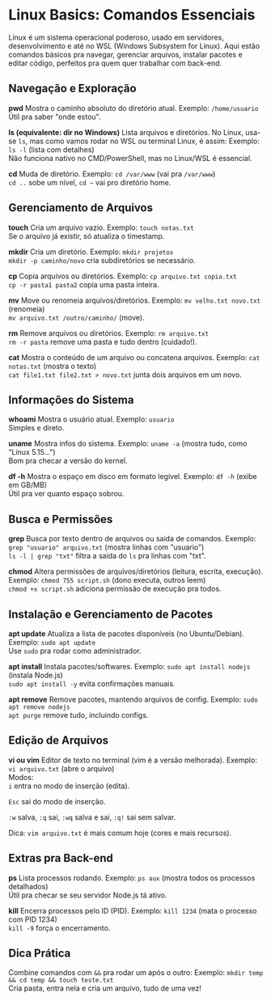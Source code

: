 # Linux Basics: Comandos Essenciais
Linux é um sistema operacional poderoso, usado em servidores, desenvolvimento e até no WSL (Windows Subsystem for Linux). Aqui estão comandos básicos pra navegar, gerenciar arquivos, instalar pacotes e editar código, perfeitos pra quem quer trabalhar com back-end.
## Navegação e Exploração
**pwd**
Mostra o caminho absoluto do diretório atual.
Exemplo: `/home/usuario`  
Útil pra saber "onde estou".

**ls (equivalente: dir no Windows)**
Lista arquivos e diretórios. No Linux, usa-se `ls`, mas como vamos rodar no WSL ou terminal Linux, é assim:
Exemplo: `ls -l` (lista com detalhes)  
Não funciona nativo no CMD/PowerShell, mas no Linux/WSL é essencial.

**cd**
Muda de diretório.
Exemplo: `cd /var/www` (vai pra `/var/www`)  
`cd ..` sobe um nível, `cd ~` vai pro diretório home.

## Gerenciamento de Arquivos
**touch**
Cria um arquivo vazio.
Exemplo: `touch notas.txt`  
Se o arquivo já existir, só atualiza o timestamp.

**mkdir**
Cria um diretório.
Exemplo: `mkdir projetos`  
`mkdir -p caminho/novo` cria subdiretórios se necessário.

**cp**
Copia arquivos ou diretórios.
Exemplo: `cp arquivo.txt copia.txt`  
`cp -r pasta1 pasta2` copia uma pasta inteira.

**mv**
Move ou renomeia arquivos/diretórios.
Exemplo: `mv velho.txt novo.txt` (renomeia)  
`mv arquivo.txt /outro/caminho/` (move).

**rm**
Remove arquivos ou diretórios.
Exemplo: `rm arquivo.txt`  
`rm -r pasta` remove uma pasta e tudo dentro (cuidado!).

**cat**
Mostra o conteúdo de um arquivo ou concatena arquivos.
Exemplo: `cat notas.txt` (mostra o texto)  
`cat file1.txt file2.txt > novo.txt` junta dois arquivos em um novo.

## Informações do Sistema
**whoami**
Mostra o usuário atual.
Exemplo: `usuario`  
Simples e direto.

**uname**
Mostra infos do sistema.
Exemplo: `uname -a` (mostra tudo, como "Linux 5.15...")  
Bom pra checar a versão do kernel.

**df -h**
Mostra o espaço em disco em formato legível.
Exemplo: `df -h` (exibe em GB/MB)  
Útil pra ver quanto espaço sobrou.

## Busca e Permissões
**grep**
Busca por texto dentro de arquivos ou saída de comandos.
Exemplo: `grep "usuario" arquivo.txt` (mostra linhas com "usuario")  
`ls -l | grep "txt"` filtra a saída do `ls` pra linhas com "txt".

**chmod**
Altera permissões de arquivos/diretórios (leitura, escrita, execução).
Exemplo: `chmod 755 script.sh` (dono executa, outros leem)  
`chmod +x script.sh` adiciona permissão de execução pra todos.

## Instalação e Gerenciamento de Pacotes
**apt update**
Atualiza a lista de pacotes disponíveis (no Ubuntu/Debian).
Exemplo: `sudo apt update`  
Use `sudo` pra rodar como administrador.

**apt install**
Instala pacotes/softwares.
Exemplo: `sudo apt install nodejs` (instala Node.js)  
`sudo apt install -y` evita confirmações manuais.

**apt remove**
Remove pacotes, mantendo arquivos de config.
Exemplo: `sudo apt remove nodejs`  
`apt purge` remove tudo, incluindo configs.

## Edição de Arquivos
**vi ou vim**
Editor de texto no terminal (vim é a versão melhorada).
Exemplo: `vi arquivo.txt` (abre o arquivo)  
Modos:  
`i` entra no modo de inserção (edita).  

`Esc` sai do modo de inserção.  

`:w` salva, `:q` sai, `:wq` salva e sai, `:q!` sai sem salvar.

Dica: `vim arquivo.txt` é mais comum hoje (cores e mais recursos).

## Extras pra Back-end
**ps**
Lista processos rodando.
Exemplo: `ps aux` (mostra todos os processos detalhados)  
Útil pra checar se seu servidor Node.js tá ativo.

**kill**
Encerra processos pelo ID (PID).
Exemplo: `kill 1234` (mata o processo com PID 1234)  
`kill -9` força o encerramento.

## Dica Prática
Combine comandos com `&&` pra rodar um após o outro:
Exemplo: `mkdir temp && cd temp && touch teste.txt`  
Cria pasta, entra nela e cria um arquivo, tudo de uma vez!
